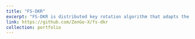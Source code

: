```yaml
---
title: "FS-DKR"
excerpt: "FS-DKR is distributed key rotation algorithm that adapts the Foque-Stern distributed key generation algorithm, completely written in Rust."
link: https://github.com/ZenGo-X/fs-dkr
collection: portfolio
---
```

